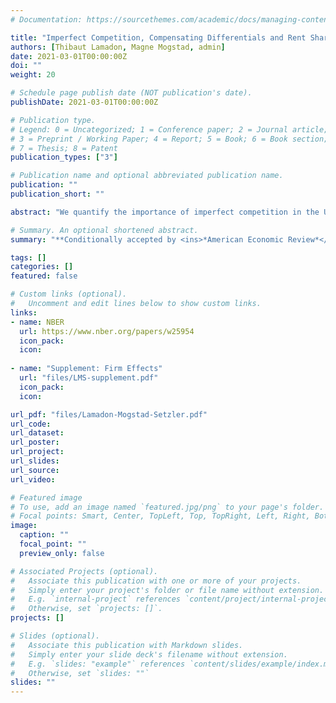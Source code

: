 ```yaml
---
# Documentation: https://sourcethemes.com/academic/docs/managing-content/

title: "Imperfect Competition, Compensating Differentials and Rent Sharing in the U.S. Labor Market"
authors: [Thibaut Lamadon, Magne Mogstad, admin]
date: 2021-03-01T00:00:00Z
doi: ""
weight: 20

# Schedule page publish date (NOT publication's date).
publishDate: 2021-03-01T00:00:00Z

# Publication type.
# Legend: 0 = Uncategorized; 1 = Conference paper; 2 = Journal article;
# 3 = Preprint / Working Paper; 4 = Report; 5 = Book; 6 = Book section;
# 7 = Thesis; 8 = Patent
publication_types: ["3"]

# Publication name and optional abbreviated publication name.
publication: ""
publication_short: ""

abstract: "We quantify the importance of imperfect competition in the U.S. labor market by estimating the size of rents earned by American firms and workers from ongoing employment relationships. To this end, we construct a matched employer-employee panel data set by combining the universe of U.S. business and worker tax records for the period 2001-2015. Using this panel data, we identify and estimate an equilibrium model of the labor market with two-sided heterogeneity where workers view firms as imperfect substitutes because of heterogeneous preferences over non-wage job characteristics. The model allows us to draw inference about imperfect competition, compensating differentials and rent sharing. We also use the model to quantify the relevance of non-wage job characteristics and imperfect competition for inequality and tax policy, to assess the economic determinants of worker sorting, and to offer a unifying explanation of key empirical features of the U.S. labor market."

# Summary. An optional shortened abstract.
summary: "**Conditionally accepted by <ins>*American Economic Review*</ins> (2nd round), March 2021**."

tags: []
categories: []
featured: false

# Custom links (optional).
#   Uncomment and edit lines below to show custom links.
links:
- name: NBER
  url: https://www.nber.org/papers/w25954
  icon_pack: 
  icon: 
  
- name: "Supplement: Firm Effects"
  url: "files/LMS-supplement.pdf"
  icon_pack: 
  icon: 

url_pdf: "files/Lamadon-Mogstad-Setzler.pdf"
url_code:
url_dataset:
url_poster:
url_project:
url_slides:
url_source:
url_video:

# Featured image
# To use, add an image named `featured.jpg/png` to your page's folder. 
# Focal points: Smart, Center, TopLeft, Top, TopRight, Left, Right, BottomLeft, Bottom, BottomRight.
image:
  caption: ""
  focal_point: ""
  preview_only: false

# Associated Projects (optional).
#   Associate this publication with one or more of your projects.
#   Simply enter your project's folder or file name without extension.
#   E.g. `internal-project` references `content/project/internal-project/index.md`.
#   Otherwise, set `projects: []`.
projects: []

# Slides (optional).
#   Associate this publication with Markdown slides.
#   Simply enter your slide deck's filename without extension.
#   E.g. `slides: "example"` references `content/slides/example/index.md`.
#   Otherwise, set `slides: ""`
slides: ""
---
```

